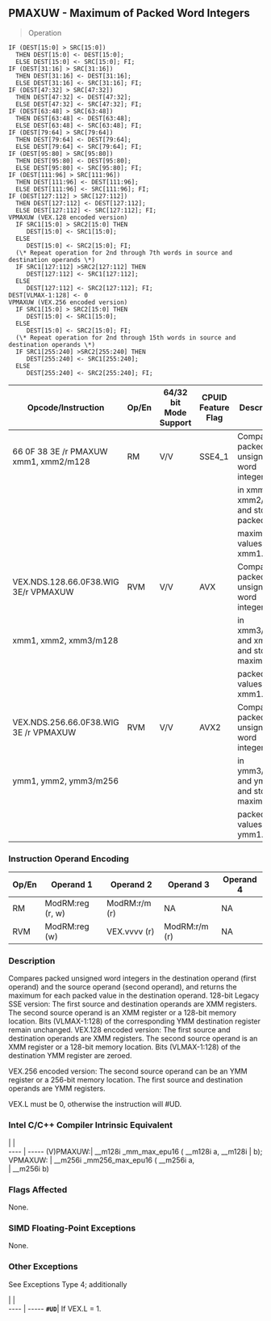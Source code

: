 ## PMAXUW  -  Maximum of Packed Word Integers

> Operation

``` slim
IF (DEST[15:0] > SRC[15:0])
  THEN DEST[15:0] <- DEST[15:0];
  ELSE DEST[15:0] <- SRC[15:0]; FI;
IF (DEST[31:16] > SRC[31:16])
  THEN DEST[31:16] <- DEST[31:16];
  ELSE DEST[31:16] <- SRC[31:16]; FI;
IF (DEST[47:32] > SRC[47:32])
  THEN DEST[47:32] <- DEST[47:32];
  ELSE DEST[47:32] <- SRC[47:32]; FI;
IF (DEST[63:48] > SRC[63:48])
  THEN DEST[63:48] <- DEST[63:48];
  ELSE DEST[63:48] <- SRC[63:48]; FI;
IF (DEST[79:64] > SRC[79:64])
  THEN DEST[79:64] <- DEST[79:64];
  ELSE DEST[79:64] <- SRC[79:64]; FI;
IF (DEST[95:80] > SRC[95:80])
  THEN DEST[95:80] <- DEST[95:80];
  ELSE DEST[95:80] <- SRC[95:80]; FI;
IF (DEST[111:96] > SRC[111:96])
  THEN DEST[111:96] <- DEST[111:96];
  ELSE DEST[111:96] <- SRC[111:96]; FI;
IF (DEST[127:112] > SRC[127:112])
  THEN DEST[127:112] <- DEST[127:112];
  ELSE DEST[127:112] <- SRC[127:112]; FI;
VPMAXUW (VEX.128 encoded version)
  IF SRC1[15:0] > SRC2[15:0] THEN
     DEST[15:0] <- SRC1[15:0];
  ELSE
     DEST[15:0] <- SRC2[15:0]; FI;
  (\* Repeat operation for 2nd through 7th words in source and destination operands \*)
  IF SRC1[127:112] >SRC2[127:112] THEN
     DEST[127:112] <- SRC1[127:112];
  ELSE
     DEST[127:112] <- SRC2[127:112]; FI;
DEST[VLMAX-1:128] <- 0
VPMAXUW (VEX.256 encoded version)
  IF SRC1[15:0] > SRC2[15:0] THEN
     DEST[15:0] <- SRC1[15:0];
  ELSE
     DEST[15:0] <- SRC2[15:0]; FI;
  (\* Repeat operation for 2nd through 15th words in source and destination operands \*)
  IF SRC1[255:240] >SRC2[255:240] THEN
     DEST[255:240] <- SRC1[255:240];
  ELSE
     DEST[255:240] <- SRC2[255:240]; FI;

```

 Opcode/Instruction                   | Op/En| 64/32 bit Mode Support| CPUID Feature Flag| Description                            
 ---  | --- | --- | --- | ---
 66 0F 38 3E /r PMAXUW xmm1, xmm2/m128| RM   | V/V                   | SSE4_1            | Compare packed unsigned word integers  
                                      |      |                       |                   | in xmm1 and xmm2/m128 and store packed 
                                      |      |                       |                   | maximum values in xmm1.                
 VEX.NDS.128.66.0F38.WIG 3E/r VPMAXUW | RVM  | V/V                   | AVX               | Compare packed unsigned word integers  
 xmm1, xmm2, xmm3/m128                |      |                       |                   | in xmm3/m128 and xmm2 and store maximum
                                      |      |                       |                   | packed values in xmm1.                 
 VEX.NDS.256.66.0F38.WIG 3E /r VPMAXUW| RVM  | V/V                   | AVX2              | Compare packed unsigned word integers  
 ymm1, ymm2, ymm3/m256                |      |                       |                   | in ymm3/m256 and ymm2 and store maximum
                                      |      |                       |                   | packed values in ymm1.                 

### Instruction Operand Encoding
 Op/En| Operand 1       | Operand 2    | Operand 3    | Operand 4
 ---  | --- | --- | --- | ---
 RM   | ModRM:reg (r, w)| ModRM:r/m (r)| NA           | NA       
 RVM  | ModRM:reg (w)   | VEX.vvvv (r) | ModRM:r/m (r)| NA       

### Description
Compares packed unsigned word integers in the destination operand (first operand)
and the source operand (second operand), and returns the maximum for each packed
value in the destination operand. 128-bit Legacy SSE version: The first source
and destination operands are XMM registers. The second source operand is an
XMM register or a 128-bit memory location. Bits (VLMAX-1:128) of the corresponding
YMM destination register remain unchanged. VEX.128 encoded version: The first
source and destination operands are XMM registers. The second source operand
is an XMM register or a 128-bit memory location. Bits (VLMAX-1:128) of the destination
YMM register are zeroed.

VEX.256 encoded version: The second source operand can be an YMM register or
a 256-bit memory location. The first source and destination operands are YMM
registers.

<aside class="notification">
VEX.L must be 0, otherwise the instruction will #UD.
</aside>



### Intel C/C++ Compiler Intrinsic Equivalent
   | |  
---- | -----
 (V)PMAXUW:| __m128i _mm_max_epu16 ( __m128i a, __m128i
           | b);                                       
 VPMAXUW:  | __m256i _mm256_max_epu16 ( __m256i a,     
           | __m256i b)                                

### Flags Affected
None.


### SIMD Floating-Point Exceptions
None.


### Other Exceptions
See Exceptions Type 4; additionally

   | |  
---- | -----
 **``#UD``**| If VEX.L = 1.
